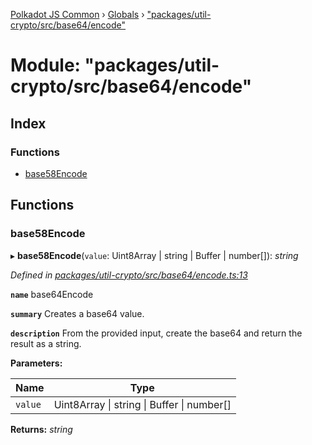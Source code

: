 [Polkadot JS Common](../README.md) › [Globals](../globals.md) › ["packages/util-crypto/src/base64/encode"](_packages_util_crypto_src_base64_encode_.md)

# Module: "packages/util-crypto/src/base64/encode"

## Index

### Functions

* [base58Encode](_packages_util_crypto_src_base64_encode_.md#base58encode)

## Functions

###  base58Encode

▸ **base58Encode**(`value`: Uint8Array | string | Buffer | number[]): *string*

*Defined in [packages/util-crypto/src/base64/encode.ts:13](https://github.com/polkadot-js/common/blob/88ecda70/packages/util-crypto/src/base64/encode.ts#L13)*

**`name`** base64Encode

**`summary`** Creates a base64 value.

**`description`** 
From the provided input, create the base64 and return the result as a string.

**Parameters:**

Name | Type |
------ | ------ |
`value` | Uint8Array &#124; string &#124; Buffer &#124; number[] |

**Returns:** *string*
